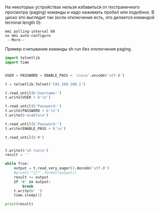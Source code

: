 
На некоторых устройствах нельзя избавиться от постраничного просмотра (paging) команды и надо нажимать пробел или подобное.
В циско это выглядит так (если отключение есть, это делается командой terminal length 0):
```
mmi polling-interval 60
no mmi auto-configure
 --More--
```

Пример считывания команды sh run без отключения paging.
```python
import telnetlib
import time


USER = PASSWORD = ENABLE_PASS = 'cisco'.encode('utf-8')

t = telnetlib.Telnet('192.168.100.1')

t.read_until(b'Username:')
t.write(USER + b'\n')

t.read_until(b'Password:')
t.write(PASSWORD + b'\n')
t.write(b'enable\n')

t.read_until(b'Password:')
t.write(ENABLE_PASS + b'\n')

t.read_until(b'#')


t.write(b'sh run\n')
result = ''

while True:
    output = t.read_very_eager().decode('utf-8')
    #print('"{}"'.format(output))
    result += output
    if '#' in output:
        break
    t.write(b' ')
    time.sleep(1)

print(result)
```
